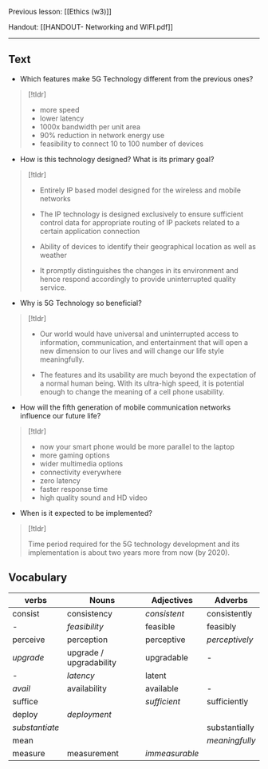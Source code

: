 Previous lesson: [[Ethics (w3)]]


Handout: [[HANDOUT- Networking and WIFI.pdf]]

----

## Text

- Which features make 5G Technology different from the previous ones?  
>[!tldr]
>   - more speed
  > - lower latency
  > - 1000x bandwidth per unit area
  > - 90% reduction in network energy use
  > - feasibility to connect 10 to 100 number of devices

- How is this technology designed? What is its primary goal? 
> [!tldr]
>   - Entirely IP based model designed for the wireless and mobile networks
>   - The IP technology is designed exclusively to ensure sufficient control data for appropriate routing of IP packets related to a certain application connection
>   
  > - Ability of devices to identify their geographical location as well as weather
  > - It promptly distinguishes the changes in its environment and hence respond accordingly to provide uninterrupted quality service.

- Why is 5G Technology so beneficial?  
> [!tldr]
>  - Our world would have universal and uninterrupted access to information, communication, and entertainment that will open a new dimension to our lives and will change our life style meaningfully.
>  
>  - The features and its usability are much beyond the expectation of a normal human being. With its ultra-high speed, it is potential enough to change the meaning of a cell phone usability.

- How will the fifth generation of mobile communication networks influence our future life?  
> [!tldr]
>  - now your smart phone would be more parallel to the laptop
>  - more gaming options
>  - wider multimedia options
>  - connectivity everywhere
>  - zero latency
>  - faster response time
>  - high quality sound and HD video

- When is it expected to be implemented?
> [!tldr] 
> 
> Time period required for the 5G technology development and its implementation is about two years more from now (by 2020).


## Vocabulary


| verbs          | Nouns                   | Adjectives     | Adverbs        |
| -------------- | ----------------------- | -------------- | -------------- |
| consist        | consistency             | *consistent*   | consistently   |
| -              | *feasibility*           | feasible       | feasibly       |
| perceive       | perception              | perceptive     | *perceptively* |
| *upgrade*      | upgrade / upgradability | upgradable     | - |
| -              | *latency*               | latent |                |
| *avail*        | availability            | available      | - |
| suffice        |                         | *sufficient*   | sufficiently   |
| deploy         | *deployment*            |                |                |
| *substantiate* |                         |                | substantially  |
| mean           |                         |                | *meaningfully* |
| measure        | measurement             | *immeasurable* |                |

